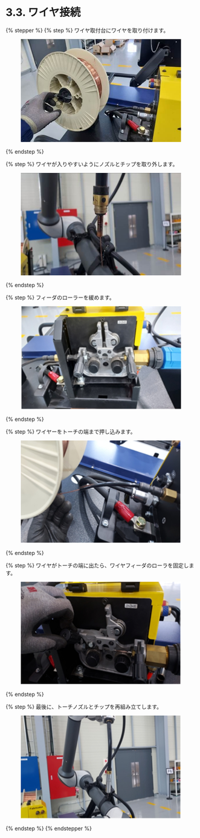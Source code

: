 # 3.3. ワイヤ接続

{% stepper %}
{% step %}
ワイヤ取付台にワイヤを取り付けます。

<figure><img src="../images/jp/chapter3/section3.3.1.jpg" alt=""><figcaption></figcaption></figure>
{% endstep %}

{% step %}
ワイヤが入りやすいようにノズルとチップを取り外します。

<figure><img src="../images/jp/chapter3/section3.3.2.jpg" alt=""><figcaption></figcaption></figure>
{% endstep %}

{% step %}
フィーダのローラーを緩めます。

<figure><img src="../images/jp/chapter3/section3.3.3.jpg" alt=""><figcaption></figcaption></figure>
{% endstep %}

{% step %}
ワイヤーをトーチの端まで押し込みます。

<figure><img src="../images/jp/chapter3/section3.3.4.jpg" alt=""><figcaption></figcaption></figure>
{% endstep %}

{% step %}
ワイヤがトーチの端に出たら、ワイヤフィーダのローラを固定します。

<figure><img src="../images/jp/chapter3/section3.3.5.jpg" alt=""><figcaption></figcaption></figure>
{% endstep %}

{% step %}
最後に、トーチノズルとチップを再組み立てします。

<figure><img src="../images/jp/chapter3/section3.3.6.jpg" alt=""><figcaption></figcaption></figure>
{% endstep %}
{% endstepper %}

